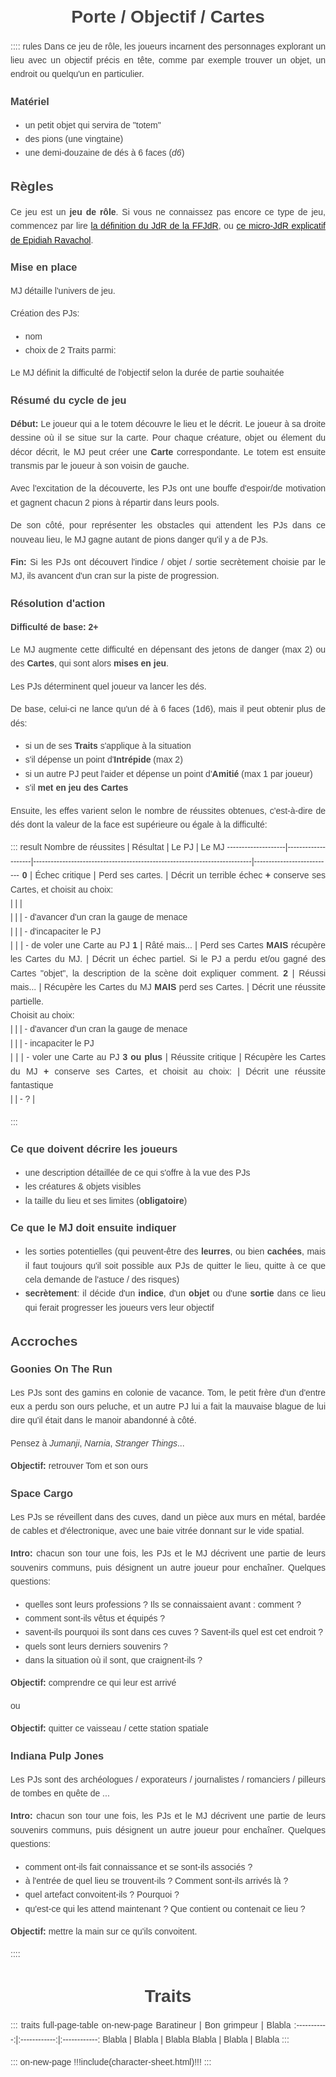 <!--Tasks:
- finir de rédiger la FP (entre autres, définir des noms de pool uniques) & la table de résolution & l'étape de mise en place
- comment les PJs récupèrent des points de pool ?
- comment gérer PJs incapacités ? séparés ?
- reprendre le principe de la Piste de PsiRun
- ajouter schémas table de jeu + système de jets de dés + cycle de jeu
- maqueter:
  * piste de progression vers objectif, avec piste de menace en parallèle, 2x fois + lente
  * grille de cartes vides
  * fiche de rappel de cycle de jeu
  * fiche d'aventure: accroche + liste de lieux, avec chaque fois les cartes défaussés dedans
  * choisir des polices plus attirantes
- génération de monstre aléatoire ?
  * 1d6 => type de monstre
  * 1d6 => son objectif
  * 1d6 => sa manière de s'opposer aux PJs
- review sur r/RPGdesign (note: un post propose un template pour cela)
*Inspis:* PsyRun
ToRead: https://www.reddit.com/r/RPGdesign/comments/45jyu0/meta_rpg_design_resources_megalist/
-->

# Porte / Objectif / Cartes

:::: rules
Dans ce jeu de rôle, les joueurs incarnent des personnages explorant un lieu avec un objectif précis en tête,
comme par exemple trouver un objet, un endroit ou quelqu'un en particulier.

### Matériel
- un petit objet qui servira de "totem"
- des pions (une vingtaine)
- une demi-douzaine de dés à 6 faces (_d6_)


## Règles
Ce jeu est un **jeu de rôle**.
Si vous ne connaissez pas encore ce type de jeu, commencez par lire [la définition du JdR de la FFJdR](http://www.ffjdr.org/ce-devez-savoir-jeu-role/definitions-du-jeu-role/),
ou [ce micro-JdR explicatif de Epidiah Ravachol](https://dig1000holes.files.wordpress.com/2013/04/qequjdr.pdf).

### Mise en place
MJ détaille l'univers de jeu.

Création des PJs:
- nom
- choix de 2 Traits parmi:

Le MJ définit la difficulté de l'objectif selon la durée de partie souhaitée

### Résumé du cycle de jeu
**Début:** Le joueur qui a le totem découvre le lieu et le décrit. Le joueur à sa droite dessine où il se situe sur la carte.
Pour chaque créature, objet ou élement du décor décrit, le MJ peut créer une **Carte** correspondante.
Le totem est ensuite transmis par le joueur à son voisin de gauche.

Avec l'excitation de la découverte, les PJs ont une bouffe d'espoir/de motivation et gagnent chacun 2 pions à répartir dans leurs pools.

De son côté, pour représenter les obstacles qui attendent les PJs dans ce nouveau lieu,
le MJ gagne autant de pions danger qu'il y a de PJs.

**Fin:** Si les PJs ont découvert l'indice / objet / sortie secrètement choisie par le MJ,
ils avancent d'un cran sur la piste de progression.

### Résolution d'action
**Difficulté de base: 2+**

Le MJ augmente cette difficulté en dépensant des jetons de danger (max 2)
ou des **Cartes**, qui sont alors **mises en jeu**.

Les PJs déterminent quel joueur va lancer les dés.

De base, celui-ci ne lance qu'un dé à 6 faces (1d6),
mais il peut obtenir plus de dés:
- si un de ses **Traits** s'applique à la situation
- s'il dépense un point d'**Intrépide** (max 2)
- si un autre PJ peut l'aider et dépense un point d'**Amitié** (max 1 par joueur)
- s'il **met en jeu des Cartes**

Ensuite, les effes varient selon le nombre de réussites obtenues,
c'est-à-dire de dés dont la valeur de la face est supérieure ou égale à la difficulté:

::: result
Nombre de réussites |      Résultat      |            Le PJ                                                          |          Le MJ
--------------------|--------------------|---------------------------------------------------------------------------|---------------------------
**0**               | Échec critique     |       Perd ses cartes.                                                    | Décrit un terrible échec **+** conserve ses Cartes, et choisit au choix:\
                    |                    |                                                                           | \
                    |                    |                                                                           | - d'avancer d'un cran la gauge de menace\
                    |                    |                                                                           | - d'incapaciter le PJ\
                    |                    |                                                                           | - de voler une Carte au PJ
**1**               | Râté mais...       | Perd ses Cartes **MAIS** récupère les Cartes du MJ.                       | Décrit un échec partiel. Si le PJ a perdu et/ou gagné des Cartes "objet", la description de la scène doit expliquer comment.
**2**               | Réussi mais...     | Récupère les Cartes du MJ **MAIS** perd ses Cartes.                       | Décrit une réussite partielle.<br>Choisit au choix:\
                    |                    |                                                                           | - d'avancer d'un cran la gauge de menace\
                    |                    |                                                                           | - incapaciter le PJ\
                    |                    |                                                                           | - voler une Carte au PJ
**3 ou plus**       | Réussite critique  | Récupère les Cartes du MJ **+** conserve ses Cartes, et choisit au choix: | Décrit une réussite fantastique\
                    |                    | - ?                                                                       | 

:::

### Ce que doivent décrire les joueurs

- une description détaillée de ce qui s'offre à la vue des PJs
- les créatures & objets visibles
- la taille du lieu et ses limites (**obligatoire**)

### Ce que le MJ doit ensuite indiquer

- les sorties potentielles (qui peuvent-être des **leurres**, ou bien **cachées**,
mais il faut toujours qu'il soit possible aux PJs de quitter le lieu,
quitte à ce que cela demande de l'astuce / des risques)
- **secrètement**: il décide d'un **indice**, d'un **objet** ou d'une **sortie** dans ce lieu qui ferait progresser les joueurs vers leur objectif

## Accroches

### Goonies On The Run
Les PJs sont des gamins en colonie de vacance.
Tom, le petit frère d'un d'entre eux a perdu son ours peluche,
et un autre PJ lui a fait la mauvaise blague de lui dire qu'il était dans le manoir abandonné à côté.

Pensez à _Jumanji_, _Narnia_, _Stranger Things_...

**Objectif:** retrouver Tom et son ours

### Space Cargo
Les PJs se réveillent dans des cuves, dand un pièce aux murs en métal,
bardée de cables et d'électronique, avec une baie vitrée donnant sur le vide spatial.

**Intro:** chacun son tour une fois, les PJs et le MJ décrivent une partie de leurs souvenirs communs,
puis désignent un autre joueur pour enchaîner.
Quelques questions:
- quelles sont leurs professions ? Ils se connaissaient avant : comment ?
- comment sont-ils vêtus et équipés ?
- savent-ils pourquoi ils sont dans ces cuves ? Savent-ils quel est cet endroit ?
- quels sont leurs derniers souvenirs ?
- dans la situation où il sont, que craignent-ils ?

**Objectif:** comprendre ce qui leur est arrivé

ou

**Objectif:** quitter ce vaisseau / cette station spatiale

### Indiana Pulp Jones
Les PJs sont des archéologues / exporateurs / journalistes / romanciers / pilleurs de tombes
en quête de ...

**Intro:** chacun son tour une fois, les PJs et le MJ décrivent une partie de leurs souvenirs communs,
puis désignent un autre joueur pour enchaîner.
Quelques questions:
- comment ont-ils fait connaissance et se sont-ils associés ?
- à l'entrée de quel lieu se trouvent-ils ? Comment sont-ils arrivés là ?
- quel artefact convoitent-ils ? Pourquoi ?
- qu'est-ce qui les attend maintenant ? Que contient ou contenait ce lieu ?

**Objectif:** mettre la main sur ce qu'ils convoitent.

::::

# Traits
::: traits full-page-table on-new-page
Baratineur   | Bon grimpeur | Blabla
:-----------:|:------------:|:------------:
Blabla       | Blabla       | Blabla
Blabla       | Blabla       | Blabla
:::

::: on-new-page
!!!include(character-sheet.html)!!!
:::

<style type="text/css">
body { line-height: 1.6; font-family: sans-serif; color: #444; padding:0 10px; text-align:justify; }
h1, h2, h3 { line-height: 1.2; }
h1 { text-align: center; }
blockquote { font-style: italic; border-left: 2px solid #eee; padding-left: 18px; }
img { display: block; margin: 0 auto; max-width: 100%; page-break-before: always; }
table { border-spacing: 0; border-collapse: collapse; page-break-inside: avoid; } td { padding: 5px; border-top: 1px solid #ddd; }
@media print { .on-new-page { page-break-before: always; } }

.rules { max-width: 650px; margin: 40px auto; }

.result table th:nth-child(1), .result table td:nth-child(1) { width: 4rem; }
.result table th:nth-child(2), .result table td:nth-child(2) { width: 4rem; }
.result tbody > tr:nth-of-type(odd) { background-color: #f9f9f9; }

.full-page-table table { width: 100%; border-style: hidden; }
.full-page-table th, .full-page-table td { border: 1px solid #ddd; }

.traits { font-size: 3rem; }
.traits tr { height: 20vw; }
.traits th, .traits td { width: 33%; font-weight: normal; }
.traits th::before, .traits td::before { content: 'Trait :\A'; white-space: pre; font-size: 1.5rem; font-style: italic; }
</style>
